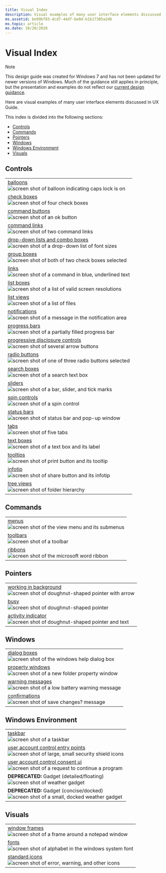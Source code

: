 ```yaml
---
title: Visual Index
description: Visual examples of many user interface elements discussed in UX Guide.
ms.assetid: be99bf83-dcd7-44df-be0d-b1b17305a2d6
ms.topic: article
ms.date: 10/20/2020
---
```


# Visual Index

> [!NOTE]
> This design guide was created for Windows 7 and has not been updated for newer versions of Windows. Much of the guidance still applies in principle, but the presentation and examples do not reflect our [current design guidance](https://docs.microsoft.com/en-us/windows/uwp/design/).

Here are visual examples of many user interface elements discussed in UX Guide.

This index is divided into the following sections:

-   [Controls](#controls)
-   [Commands](#commands)
-   [Pointers](#pointers)
-   [Windows](#windows-environment)
-   [Windows Environment](#windows-environment)
-   [Visuals](#visuals)

## Controls



|                                                                                                                                                                             |
|-----------------------------------------------------------------------------------------------------------------------------------------------------------------------------|
| [balloons](ctrl-balloons.md)<br/> ![screen shot of balloon indicating caps lock is on ](images/visual-index-image1.png)<br/>                                   |
| [check boxes](ctrl-check-boxes.md)<br/> ![screen shot of four check boxes ](images/visual-index-image2.png)<br/>                                               |
| [command buttons](ctrl-command-buttons.md)<br/> ![screen shot of an ok button ](images/visual-index-image3.png)<br/>                                           |
| [command links](ctrl-command-links.md)<br/> ![screen shot of two command links ](images/visual-index-image4.png)<br/>                                          |
| [drop-down lists and combo boxes](./ctrl-drop.md)<br/> ![screen shot of a drop-down list of font sizes ](images/visual-index-image5.png)<br/>                |
| [group boxes](ctrl-group-boxes.md)<br/> ![screen shot of both of two check boxes selected ](images/visual-index-image6.png)<br/>                               |
| [links](ctrl-links.md)<br/> ![screen shot of a command in blue, underlined text ](images/visual-index-image7.png)<br/>                                         |
| [list boxes](ctrl-list-boxes.md)<br/> ![screen shot of a list of valid screen resolutions ](images/visual-index-image8.png)<br/>                               |
| [list views](ctrl-list-views.md)<br/> ![screen shot of a list of files ](images/visual-index-image9.png)<br/>                                                  |
| [notifications](mess-notif.md)<br/> ![screen shot of a message in the notification area ](images/visual-index-image10.png)<br/>                                |
| [progress bars](progress-bars.md)<br/> ![screen shot of a partially filled progress bar ](images/visual-index-image11.png)<br/>                                |
| [progressive disclosure controls](ctrl-progressive-disclosure-controls.md)<br/> ![screen shot of several arrow buttons ](images/visual-index-image12.png)<br/> |
| [radio buttons](ctrl-radio-buttons.md)<br/> ![screen shot of one of three radio buttons selected ](images/visual-index-image13.png)<br/>                       |
| [search boxes](ctrl-search-boxes.md)<br/> ![screen shot of a search text box ](images/visual-index-image14.png)<br/>                                           |
| [sliders](ctrl-sliders.md)<br/> ![screen shot of a bar, slider, and tick marks ](images/visual-index-image15.png)<br/>                                         |
| [spin controls](ctrl-spin-controls.md)<br/> ![screen shot of a spin control ](images/visual-index-image16.png)<br/>                                            |
| [status bars](ctrl-status-bars.md)<br/> ![screen shot of status bar and pop-up window ](images/visual-index-image17.png)<br/>                                  |
| [tabs](ctrl-tabs.md)<br/> ![screen shot of five tabs ](images/visual-index-image18.png)<br/>                                                                   |
| [text boxes](ctrl-text-boxes.md)<br/> ![screen shot of a text box and its label ](images/visual-index-image19.png)<br/>                                        |
| [tooltips](ctrl-tooltips-and-infotips.md)<br/> ![screen shot of print button and its tooltip ](images/visual-index-image20.png)<br/>                           |
| [infotip](ctrl-tooltips-and-infotips.md)<br/> ![screen shot of share button and its infotip ](images/visual-index-image21.png)<br/>                            |
| [tree views](ctrl-tree-views.md)<br/> ![screen shot of folder hierarchy ](images/visual-index-image22.png)<br/>                                                |



 

## Commands



|                                                                                                                                 |
|---------------------------------------------------------------------------------------------------------------------------------|
| [menus](cmd-menus.md)<br/> ![screen shot of the view menu and its submenus ](images/visual-index-image23.png)<br/> |
| [toolbars](cmd-toolbars.md)<br/> ![screen shot of a toolbar ](images/visual-index-image24.png)<br/>                |
| [ribbons](cmd-ribbons.md)<br/> ![screen shot of the microsoft word ribbon ](images/visual-index-image25.png)<br/>  |



 

## Pointers



|                                                                                                                                                       |
|-------------------------------------------------------------------------------------------------------------------------------------------------------|
| [working in background](inter-mouse.md)<br/> ![screen shot of doughnut-shaped pointer with arrow ](images/visual-index-image26.png)<br/> |
| [busy](inter-mouse.md)<br/> ![screen shot of doughnut-shaped pointer ](images/visual-index-image27.png)<br/>                             |
| [activity indicator](inter-mouse.md)<br/> ![screen shot of doughnut-shaped pointer and text ](images/visual-index-image28.png)<br/>      |



 

## Windows



|                                                                                                                                                 |
|-------------------------------------------------------------------------------------------------------------------------------------------------|
| [dialog boxes](win-dialog-box.md)<br/> ![screen shot of the windows help dialog box ](images/visual-index-image29.png)<br/>        |
| [property windows](win-property-win.md)<br/> ![screen shot of a new folder property window ](images/visual-index-image30.png)<br/> |
| [warning messages](mess-warn.md)<br/> ![screen shot of a low battery warning message ](images/visual-index-image31.png)<br/>       |
| [confirmations](mess-confirm.md)<br/> ![screen shot of save changes? message ](images/visual-index-image32.png)<br/>               |



 

## Windows Environment



|                                                                                                                                                                 |
|-----------------------------------------------------------------------------------------------------------------------------------------------------------------|
| [taskbar](winenv-taskbar.md)<br/> ![screen shot of a taskbar ](images/visual-index-image35.png)<br/>                                               |
| [user account control entry points](winenv-uac.md)<br/> ![screen shot of large, small security shield icons](images/visual-index-image36.png)<br/> |
| [user account control consent ui](winenv-uac.md)<br/> ![screen shot of a request to continue a program ](images/visual-index-image37.png)<br/>     |
| **DEPRECATED:** Gadget (detailed/floating)<br/> ![screen shot of weather gadget ](images/visual-index-image33.png)<br/>                             |
| **DEPRECATED:** Gadget (concise/docked)<br/> ![screen shot of a small, docked weather gadget ](images/visual-index-image34.png)<br/>                |



 

## Visuals



|                                                                                                                                                  |
|--------------------------------------------------------------------------------------------------------------------------------------------------|
| [window frames](win-window-frames.md)<br/> ![screen shot of a frame around a notepad window ](images/visual-index-image38.png)<br/> |
| [fonts](vis-fonts.md)<br/> ![screen shot of alphabet in the windows system font ](images/visual-index-image39.png)<br/>             |
| [standard icons](vis-std-icons.md)<br/> ![screen shot of error, warning, and other icons ](images/visual-index-image40.png)<br/>    |



 

 

